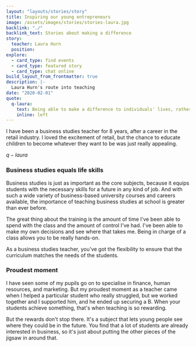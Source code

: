```yaml
---
layout: "layouts/stories/story"
title: Inspiring our young entrepreneurs
image: /assets/images/stories/stories-laura.jpg
backlink: "./"
backlink_text: Stories about making a difference
story:
  teacher: Laura Hurn
  position:
explore:
  - card_type: find events
  - card_type: featured story
  - card_type: chat online
build_layout_from_frontmatter: true
description: |-
  Laura Hurn's route into teaching
date: "2020-02-01"
quote:
  q-laura:
    text: Being able to make a difference to individuals' lives, rather than being motivated by pounds in tills, is really satisfying.
    inline: left
---
```


I have been a business studies teacher for 8 years, after a career in the retail industry. I loved the excitement of retail, but the chance to educate children to become whatever they want to be was just really appealing.

$q-laura$

### Business studies equals life skills

Business studies is just as important as the core subjects, because it equips students with the necessary skills for a future in any kind of job. And with such a wide variety of business-based university courses and careers available, the importance of teaching business studies at school is greater than ever before.

The great thing about the training is the amount of time I've been able to spend with the class and the amount of control I've had. I've been able to make my own decisions and see where that takes me. Being in charge of a class allows you to be really hands-on.

As a business studies teacher, you've got the flexibility to ensure that the curriculum matches the needs of the students.

### Proudest moment

I have seen some of my pupils go on to specialise in finance, human resources, and marketing. But my proudest moment as a teacher came when I helped a particular student who really struggled, but we worked together and I supported him, and he ended up securing a B. When your students achieve something, that's when teaching is so rewarding.

But the rewards don't stop there. It's a subject that lets young people see where they could be in the future. You find that a lot of students are already interested in business, so it's just about putting the other pieces of the jigsaw in around that.
